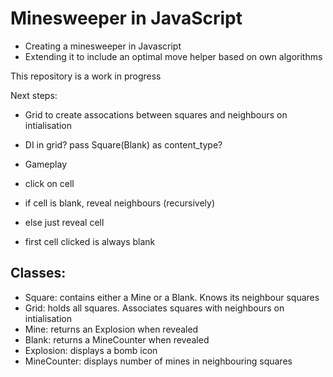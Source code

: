 Minesweeper in JavaScript
=========================
- Creating a minesweeper in Javascript
- Extending it to include an optimal move helper based on own algorithms

This repository is a work in progress

Next steps:

- Grid to create assocations between squares and neighbours on intialisation
- DI in grid? pass Square(Blank) as content_type?

- Gameplay
- click on cell
- if cell is blank, reveal neighbours (recursively)
- else just reveal cell
- first cell clicked is always blank

Classes:
-------
- Square: contains either a Mine or a Blank. Knows its neighbour squares
- Grid: holds all squares. Associates squares with neighbours on intialisation
- Mine: returns an Explosion when revealed
- Blank: returns a MineCounter when revealed
- Explosion: displays a bomb icon
- MineCounter: displays number of mines in neighbouring squares





